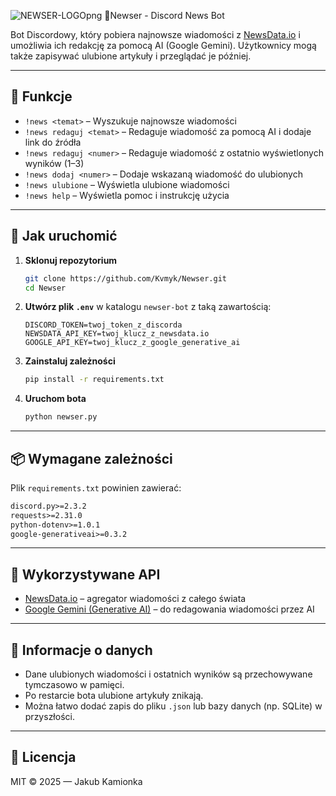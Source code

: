 
![NEWSER-LOGOpng](https://github.com/user-attachments/assets/dc38e2ed-4970-45d8-b8a7-93e7aa7a459a)
🤖Newser - Discord News Bot

Bot Discordowy, który pobiera najnowsze wiadomości z [NewsData.io](https://newsdata.io) i umożliwia ich redakcję za pomocą AI (Google Gemini). Użytkownicy mogą także zapisywać ulubione artykuły i przeglądać je później.

---

## 🧩 Funkcje

- `!news <temat>` – Wyszukuje najnowsze wiadomości
- `!news redaguj <temat>` – Redaguje wiadomość za pomocą AI i dodaje link do źródła
- `!news redaguj <numer>` – Redaguje wiadomość z ostatnio wyświetlonych wyników (1–3)
- `!news dodaj <numer>` – Dodaje wskazaną wiadomość do ulubionych
- `!news ulubione` – Wyświetla ulubione wiadomości
- `!news help` – Wyświetla pomoc i instrukcję użycia

---

## 🚀 Jak uruchomić

1. **Sklonuj repozytorium**
   ```bash
   git clone https://github.com/Kvmyk/Newser.git
   cd Newser
   ```

2. **Utwórz plik `.env`** w katalogu `newser-bot` z taką zawartością:
   ```env
   DISCORD_TOKEN=twoj_token_z_discorda
   NEWSDATA_API_KEY=twoj_klucz_z_newsdata.io
   GOOGLE_API_KEY=twoj_klucz_z_google_generative_ai
   ```

3. **Zainstaluj zależności**
   ```bash
   pip install -r requirements.txt
   ```

4. **Uruchom bota**
   ```bash
   python newser.py
   ```

---

## 📦 Wymagane zależności

Plik `requirements.txt` powinien zawierać:

```txt
discord.py>=2.3.2
requests>=2.31.0
python-dotenv>=1.0.1
google-generativeai>=0.3.2
```

---

## 🧠 Wykorzystywane API

- [NewsData.io](https://newsdata.io) – agregator wiadomości z całego świata
- [Google Gemini (Generative AI)](https://makersuite.google.com/app/apikey) – do redagowania wiadomości przez AI

---

## 💾 Informacje o danych

- Dane ulubionych wiadomości i ostatnich wyników są przechowywane tymczasowo w pamięci.
- Po restarcie bota ulubione artykuły znikają.
- Można łatwo dodać zapis do pliku `.json` lub bazy danych (np. SQLite) w przyszłości.

---

## 🪪 Licencja

MIT © 2025 — Jakub Kamionka
